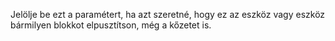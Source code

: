 Jelölje be ezt a paramétert, ha azt szeretné, hogy ez az eszköz vagy eszköz bármilyen blokkot elpusztítson, még a kőzetet is.